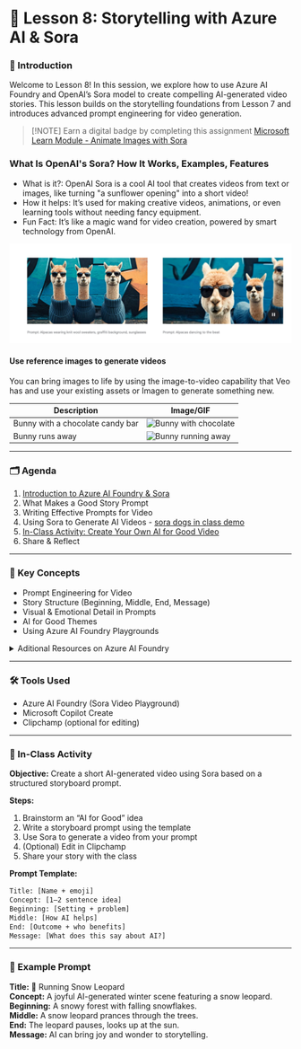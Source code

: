 # 📘 Lesson 8: Storytelling with Azure AI & Sora <!-- {docsify-ignore-all} -->

### 📍 Introduction  
Welcome to Lesson 8! In this session, we explore how to use Azure AI Foundry and OpenAI’s Sora model to create compelling AI-generated video stories. This lesson builds on the storytelling foundations from Lesson 7 and introduces advanced prompt engineering for video generation.

> [!NOTE] Earn a digital badge by completing this assignment 
> [Microsoft Learn Module - Animate Images with Sora](https://learn.microsoft.com/en-us/training/modules/animate-impossible/?source=recommendations)



### What Is OpenAI's Sora? How It Works, Examples, Features

* What is it?: OpenAI Sora is a cool AI tool that creates videos from text or images, like turning "a sunflower opening" into a short video!
* How it helps: It’s used for making creative videos, animations, or even learning tools without needing fancy equipment.
* Fun Fact: It’s like a magic wand for video creation, powered by smart technology from OpenAI.

![](/../../../_media/v25/lesson8/sora_llamas.png)



<!--
<video controls style="width:100%; height:auto;">
    <source src="https://youtu.be/vLCqSUUOmy0" type="video/mp4">
    Your browser does not support the video tag.
</video>

<iframe width="560" height="315" src="https://youtu.be/vLCqSUUOmy0?si=AfCle6Dy9b4V80Ti" title="YouTube video player" frameborder="0" allow="accelerometer; autoplay; clipboard-write; encrypted-media; gyroscope; picture-in-picture" allowfullscreen></iframe>
-->


#### Use reference images to generate videos
You can bring images to life by using the image-to-video capability that Veo has and use your existing assets or Imagen to generate something new.

| Description                  | Image/GIF                                                                                                 |
|------------------------------|-----------------------------------------------------------------------------------------------------------|
| Bunny with a chocolate candy bar | ![Bunny with chocolate](https://cloud.google.com/static/vertex-ai/generative-ai/docs/video/images/static_bunny.png) |
| Bunny runs away              | ![Bunny running away](https://cloud.google.com/static/vertex-ai/generative-ai/docs/video/images/bunny_runs_away.gif)    |


---

### 🗂️ Agenda  
1. [Introduction to Azure AI Foundry & Sora](/2025/adv/lesson8/sora_prompts.md)  
2. What Makes a Good Story Prompt  
3. Writing Effective Prompts for Video  
4. Using Sora to Generate AI Videos - [sora dogs in class demo](/2025/adv/lesson8/sora_dogs_demo.md)  
5. [In-Class Activity: Create Your Own AI for Good Video](/2025/adv/lesson8/demo.md)  
6. Share & Reflect  

---

### 🧠 Key Concepts  
- Prompt Engineering for Video  
- Story Structure (Beginning, Middle, End, Message)  
- Visual & Emotional Detail in Prompts  
- AI for Good Themes  
- Using Azure AI Foundry Playgrounds  

<details>
<summary>Aditional Resources on Azure AI Foundry</summary>

  * [What is Azure AI Foundry](https://learn.microsoft.com/en-us/azure/ai-foundry/what-is-azure-ai-foundry)
  * [Video Generation - Quickstart](https://learn.microsoft.com/en-us/azure/ai-foundry/openai/video-generation-quickstart)
  * [Image Generation - Quickstart](https://learn.microsoft.com/en-us/azure/ai-foundry/openai/dall-e-quickstart)
</details>

---

### 🛠️ Tools Used  
- Azure AI Foundry (Sora Video Playground)  
- Microsoft Copilot Create  
- Clipchamp (optional for editing)  

---

### 🧪 In-Class Activity  
**Objective:** Create a short AI-generated video using Sora based on a structured storyboard prompt.

**Steps:**  
1. Brainstorm an “AI for Good” idea  
2. Write a storyboard prompt using the template  
3. Use Sora to generate a video from your prompt  
4. (Optional) Edit in Clipchamp  
5. Share your story with the class  

**Prompt Template:**  
```
Title: [Name + emoji]  
Concept: [1–2 sentence idea]  
Beginning: [Setting + problem]  
Middle: [How AI helps]  
End: [Outcome + who benefits]  
Message: [What does this say about AI?]  
```

---

### 🧵 Example Prompt  
**Title:** 🐆 Running Snow Leopard  
**Concept:** A joyful AI-generated winter scene featuring a snow leopard.  
**Beginning:** A snowy forest with falling snowflakes.  
**Middle:** A snow leopard prances through the trees.  
**End:** The leopard pauses, looks up at the sun.  
**Message:** AI can bring joy and wonder to storytelling.
